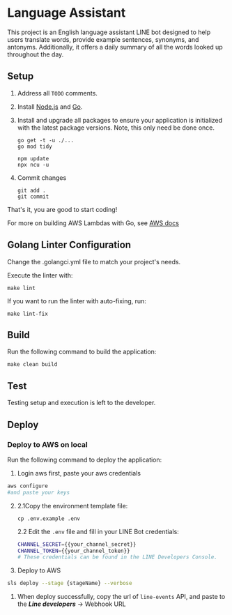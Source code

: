 # Language Assistant

This project is an English language assistant LINE bot designed to help users translate words, provide example sentences, synonyms, and antonyms. Additionally, it offers a daily summary of all the words looked up throughout the day.

## Setup

1. Address all `TODO` comments.

2. Install [Node.js](https://nodejs.org/) and [Go](https://go.dev/).

3. Install and upgrade all packages to ensure your application is initialized with the latest package versions.  Note, this only need be done once.

       go get -t -u ./...
       go mod tidy

       npm update
       npx ncu -u

4. Commit changes

       git add .
       git commit

That's it, you are good to start coding!

For more on building AWS Lambdas with Go, see [AWS docs](https://docs.aws.amazon.com/lambda/latest/dg/lambda-golang.html)

## Golang Linter Configuration

Change the .golangci.yml file to match your project's needs.

Execute the linter with:

    make lint

If you want to run the linter with auto-fixing, run:

    make lint-fix

## Build

Run the following command to build the application:

    make clean build

## Test

Testing setup and execution is left to the developer.

## Deploy
### Deploy to AWS on local
Run the following command to deploy the application:

1. Login aws first, paste your aws credentials
```bash
aws configure
#and paste your keys
```

2.
    2.1Copy the environment template file:
    ```
    cp .env.example .env
    ```
    2.2 Edit the `.env` file and fill in your LINE Bot credentials:
    ```bash
    CHANNEL_SECRET={{your_channel_secret}}
    CHANNEL_TOKEN={{your_channel_token}}
    # These credentials can be found in the LINE Developers Console.
    ```

1. Deploy to AWS
```bash
sls deploy --stage {stageName} --verbose
```

1. When deploy successfully, copy the url of `line-events` API, and paste to the ***Line developers*** -> Webhook URL
